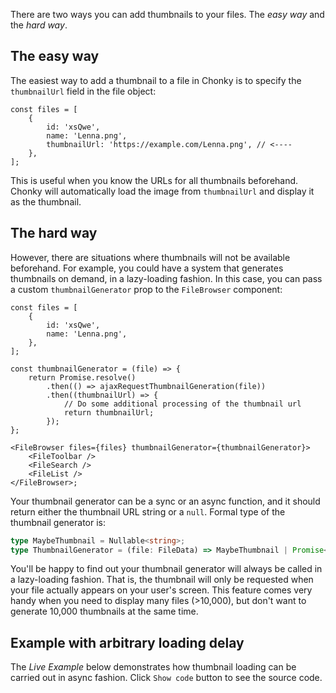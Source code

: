 There are two ways you can add thumbnails to your files. The _easy way_ and the
_hard way_.

## The easy way

The easiest way to add a thumbnail to a file in Chonky is to specify the
`thumbnailUrl` field in the file object:

```tsx
const files = [
    {
        id: 'xsQwe',
        name: 'Lenna.png',
        thumbnailUrl: 'https://example.com/Lenna.png', // <----
    },
];
```

This is useful when you know the URLs for all thumbnails beforehand. Chonky will
automatically load the image from `thumbnailUrl` and display it as the thumbnail.

## The hard way

However, there are situations where thumbnails will not be available beforehand. For
example, you could have a system that generates thumbnails on demand, in a lazy-loading
fashion. In this case, you can pass a custom `thumbnailGenerator` prop to the
`FileBrowser` component:

```tsx
const files = [
    {
        id: 'xsQwe',
        name: 'Lenna.png',
    },
];

const thumbnailGenerator = (file) => {
    return Promise.resolve()
        .then(() => ajaxRequestThumbnailGeneration(file))
        .then((thumbnailUrl) => {
            // Do some additional processing of the thumbnail url
            return thumbnailUrl;
        });
};

<FileBrowser files={files} thumbnailGenerator={thumbnailGenerator}>
    <FileToolbar />
    <FileSearch />
    <FileList />
</FileBrowser>;
```

Your thumbnail generator can be a sync or an async function, and it should return
either the thumbnail URL string or a `null`. Formal type of the thumbnail generator is:

```ts
type MaybeThumbnail = Nullable<string>;
type ThumbnailGenerator = (file: FileData) => MaybeThumbnail | Promise<MaybeThumbnail>;
```

You'll be happy to find out your thumbnail generator will always be called in a
lazy-loading fashion. That is, the thumbnail will only be requested when your file
actually appears on your user's screen. This feature comes very handy when you need
to display many files (>10,000), but don't want to generate 10,000 thumbnails at the
same time.

## Example with arbitrary loading delay

The _Live Example_ below demonstrates how thumbnail loading can be carried out in
async fashion. Click `Show code` button to see the source code.
